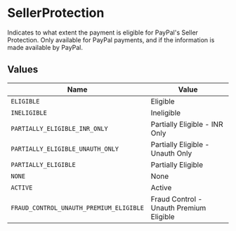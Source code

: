 # SellerProtection

Indicates to what extent the payment is eligible for PayPal's Seller Protection. Only available for PayPal
payments, and if the information is made available by PayPal.


## Values

| Name                                    | Value                                   |
| --------------------------------------- | --------------------------------------- |
| `ELIGIBLE`                              | Eligible                                |
| `INELIGIBLE`                            | Ineligible                              |
| `PARTIALLY_ELIGIBLE_INR_ONLY`           | Partially Eligible - INR Only           |
| `PARTIALLY_ELIGIBLE_UNAUTH_ONLY`        | Partially Eligible - Unauth Only        |
| `PARTIALLY_ELIGIBLE`                    | Partially Eligible                      |
| `NONE`                                  | None                                    |
| `ACTIVE`                                | Active                                  |
| `FRAUD_CONTROL_UNAUTH_PREMIUM_ELIGIBLE` | Fraud Control - Unauth Premium Eligible |